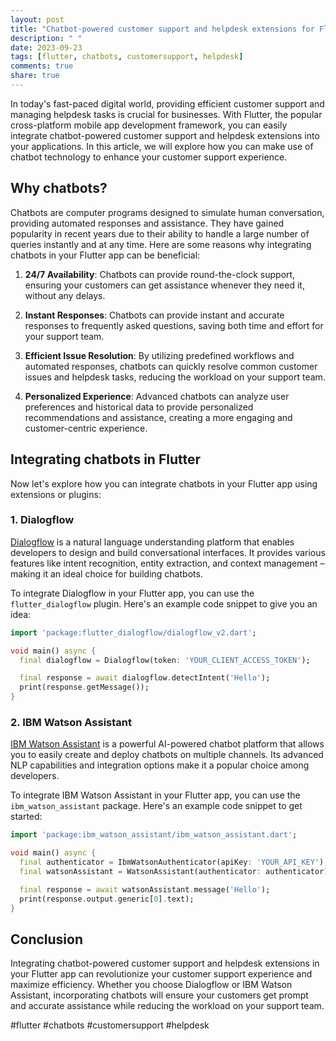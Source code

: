 ```yaml
---
layout: post
title: "Chatbot-powered customer support and helpdesk extensions for Flutter"
description: " "
date: 2023-09-23
tags: [flutter, chatbots, customersupport, helpdesk]
comments: true
share: true
---
```


In today's fast-paced digital world, providing efficient customer support and managing helpdesk tasks is crucial for businesses. With Flutter, the popular cross-platform mobile app development framework, you can easily integrate chatbot-powered customer support and helpdesk extensions into your applications. In this article, we will explore how you can make use of chatbot technology to enhance your customer support experience.

## Why chatbots?

Chatbots are computer programs designed to simulate human conversation, providing automated responses and assistance. They have gained popularity in recent years due to their ability to handle a large number of queries instantly and at any time. Here are some reasons why integrating chatbots in your Flutter app can be beneficial:

1. **24/7 Availability**: Chatbots can provide round-the-clock support, ensuring your customers can get assistance whenever they need it, without any delays.

2. **Instant Responses**: Chatbots can provide instant and accurate responses to frequently asked questions, saving both time and effort for your support team.

3. **Efficient Issue Resolution**: By utilizing predefined workflows and automated responses, chatbots can quickly resolve common customer issues and helpdesk tasks, reducing the workload on your support team.

4. **Personalized Experience**: Advanced chatbots can analyze user preferences and historical data to provide personalized recommendations and assistance, creating a more engaging and customer-centric experience.

## Integrating chatbots in Flutter

Now let's explore how you can integrate chatbots in your Flutter app using extensions or plugins:

### 1. Dialogflow

[Dialogflow](https://cloud.google.com/dialogflow) is a natural language understanding platform that enables developers to design and build conversational interfaces. It provides various features like intent recognition, entity extraction, and context management – making it an ideal choice for building chatbots.

To integrate Dialogflow in your Flutter app, you can use the `flutter_dialogflow` plugin. Here's an example code snippet to give you an idea:

```dart
import 'package:flutter_dialogflow/dialogflow_v2.dart';

void main() async {
  final dialogflow = Dialogflow(token: 'YOUR_CLIENT_ACCESS_TOKEN');

  final response = await dialogflow.detectIntent('Hello');
  print(response.getMessage());
}
```

### 2. IBM Watson Assistant

[IBM Watson Assistant](https://www.ibm.com/cloud/watson-assistant) is a powerful AI-powered chatbot platform that allows you to easily create and deploy chatbots on multiple channels. Its advanced NLP capabilities and integration options make it a popular choice among developers.

To integrate IBM Watson Assistant in your Flutter app, you can use the `ibm_watson_assistant` package. Here's an example code snippet to get started:

```dart
import 'package:ibm_watson_assistant/ibm_watson_assistant.dart';

void main() async {
  final authenticator = IbmWatsonAuthenticator(apiKey: 'YOUR_API_KEY');
  final watsonAssistant = WatsonAssistant(authenticator: authenticator);

  final response = await watsonAssistant.message('Hello');
  print(response.output.generic[0].text);
}
```

## Conclusion

Integrating chatbot-powered customer support and helpdesk extensions in your Flutter app can revolutionize your customer support experience and maximize efficiency. Whether you choose Dialogflow or IBM Watson Assistant, incorporating chatbots will ensure your customers get prompt and accurate assistance while reducing the workload on your support team.

#flutter #chatbots #customersupport #helpdesk